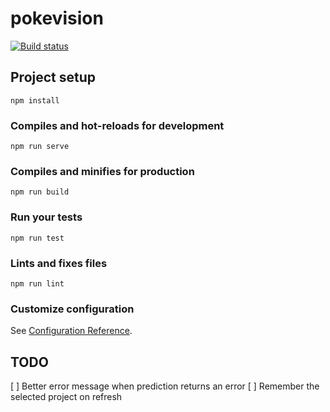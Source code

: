 # pokevision
[![Build status](https://andrejk.visualstudio.com/tech-olympics/_apis/build/status/tech-olympics-Node.js-CI)](https://andrejk.visualstudio.com/tech-olympics/_build/latest?definitionId=30)

## Project setup
```
npm install
```

### Compiles and hot-reloads for development
```
npm run serve
```

### Compiles and minifies for production
```
npm run build
```

### Run your tests
```
npm run test
```

### Lints and fixes files
```
npm run lint
```

### Customize configuration
See [Configuration Reference](https://cli.vuejs.org/config/).

## TODO

[ ] Better error message when prediction returns an error
[ ] Remember the selected project on refresh